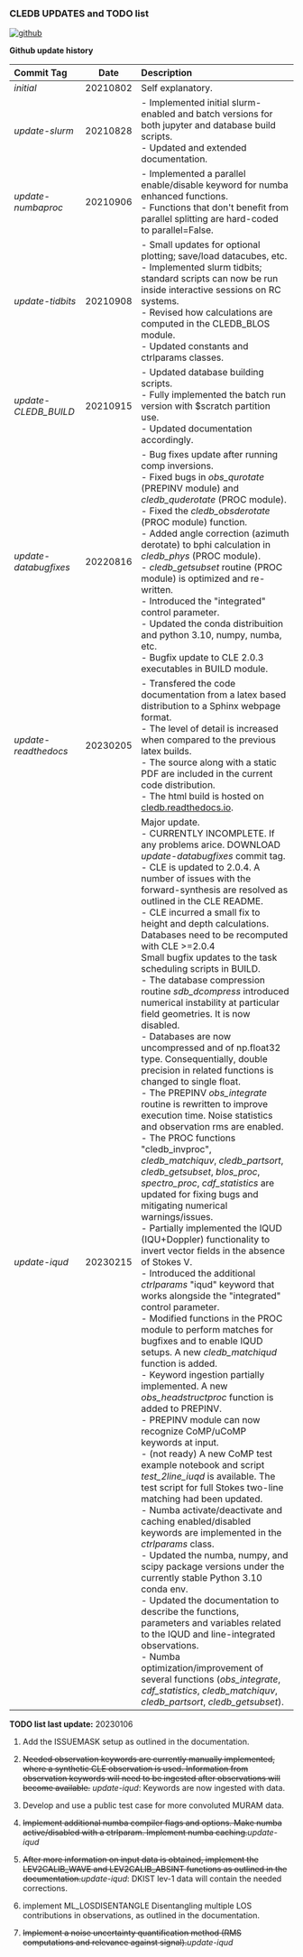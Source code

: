 ### **CLEDB UPDATES and TODO list**
[![github](https://img.shields.io/badge/GitHub-arparaschiv%2Fsolar--coronal--inversion-blue.svg?style=flat)](https://github.com/arparaschiv/solar-coronal-inversion)

**Github update history**

| Commit Tag | Date | Description |
|:---------|:-----:|:-----|
| *initial* | 20210802 | Self explanatory.|
| *update-slurm* | 20210828 | - Implemented initial slurm-enabled and batch versions for both jupyter and database build scripts.<br> - Updated and extended documentation. |
| *update-numbaproc* | 20210906 | - Implemented a parallel enable/disable keyword for numba enhanced functions.<br> - Functions that don't benefit from parallel splitting are hard-coded to parallel=False. |
| *update-tidbits* | 20210908 | - Small updates for optional plotting; save/load datacubes, etc.<br> - Implemented slurm tidbits; standard scripts can now be run inside interactive sessions on RC systems.<br> - Revised how calculations are computed in the CLEDB_BLOS module.<br> - Updated constants and ctrlparams classes.|
| *update-CLEDB_BUILD* | 20210915 | - Updated database building scripts.<br> - Fully implemented the batch run version with $scratch partition use.<br> - Updated documentation accordingly.|
| *update-databugfixes* | 20220816 | - Bug fixes update after running comp inversions.<br> - Fixed bugs in *obs_qurotate* (PREPINV module) and *cledb_quderotate* (PROC module). <br> - Fixed the *cledb_obsderotate* (PROC module) function.<br> - Added angle correction (azimuth derotate) to bphi calculation in *cledb_phys* (PROC module).<br> - *cledb_getsubset* routine (PROC module) is optimized and re-written.<br> - Introduced the "integrated" control parameter.<br> - Updated the conda distribuition and python 3.10, numpy, numba, etc.<br> - Bugfix update to CLE 2.0.3 executables in BUILD module.|
| *update-readthedocs* | 20230205 | - Transfered the code documentation from a latex based distribution to a Sphinx webpage format.<br> - The level of detail is increased when compared to the previous latex builds. <br> - The source along with a static PDF are included in the current code distribution.<br> - The html build is hosted on [cledb.readthedocs.io](https://cledb.readthedocs.io/en/latest/changelog.html).|
| *update-iqud* | 20230215 | Major update.<br> - CURRENTLY INCOMPLETE. If any problems arice. DOWNLOAD *update-databugfixes* commit tag.<br> - CLE is updated to 2.0.4. A number of issues with the forward-synthesis are resolved as outlined in the CLE README.<br> - CLE incurred a small fix to height and depth calculations. Databases need to be recomputed with CLE >=2.0.4 <br> Small bugfix updates to  the task scheduling scripts in BUILD.<br> - The database compression routine *sdb_dcompress* introduced numerical instability at particular field geometries. It is now disabled.<br> - Databases are now uncompressed and of np.float32 type. Consequentially, double precision in related functions is changed to single float.<br> - The PREPINV *obs_integrate* routine is rewritten to improve execution time. Noise statistics and observation rms are enabled.<br> - The PROC functions "cledb_invproc", *cledb_matchiquv*, *cledb_partsort*, *cledb_getsubset*, *blos_proc*, *spectro_proc*, *cdf_statistics* are updated for fixing bugs and mitigating numerical warnings/issues.<br> - Partially implemented the IQUD (IQU+Doppler) functionality to invert vector fields in the absence of Stokes V.<br> - Introduced the additional *ctrlparams* "iqud" keyword that works alongside the "integrated" control parameter.<br> - Modified functions in the PROC module to perform matches for bugfixes and to enable IQUD setups. A new *cledb_matchiqud* function is added.<br> - Keyword ingestion partially implemented. A new *obs_headstructproc* function is added to PREPINV.<br> - PREPINV module can now recognize CoMP/uCoMP keywords at input.<br> - (not ready) A new CoMP test example notebook and script *test_2line_iuqd* is available. The test script for full Stokes two-line matching had been updated.<br> - Numba activate/deactivate and caching enabled/disabled keywords are implemented in the *ctrlparams* class.<br> - Updated the numba, numpy, and scipy package versions under the currently stable Python 3.10 conda env.<br> - Updated the documentation to describe the functions, parameters and variables related to the IQUD and line-integrated observations.<br> - Numba optimization/improvement of several functions (*obs_integrate*, *cdf_statistics*, *cledb_matchiquv*, *cledb_partsort*, *cledb_getsubset*).| 


**TODO list last update:** 20230106

1.  Add the ISSUEMASK setup as outlined in the documentation.

2.  ~~Needed observation keywords are currently manually implemented, where a synthetic CLE observation is used. Information from observation keywords will need to be ingested after observations will become available.~~ *update-iqud*: Keywords are now ingested with data. 

3.  Develop and use a public test case for more convoluted MURAM data.

4.  ~~Implement additional numba compiler flags and options. Make numba active/disabled with a ctrlparam. Implement numba caching.~~*update-iqud*

5.  ~~After more information on input data is obtained, implement the 
    LEV2CALIB_WAVE and LEV2CALIB_ABSINT functions as outlined in the documentation.~~*update-iqud*: DKIST lev-1 data will contain the needed corrections.

6.  implement ML_LOSDISENTANGLE Disentangling multiple LOS contributions in observations, as outlined in the documentation.

7.  ~~Implement a noise uncertainty quantification method (RMS computations and relevance against signal).~~*update-iqud*